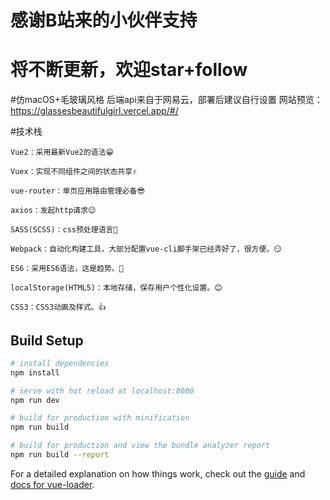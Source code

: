 # 感谢B站来的小伙伴支持
# 将不断更新，欢迎star+follow
#仿macOS+毛玻璃风格 后端api来自于网易云，部署后建议自行设置
网站预览：https://glassesbeautifulgirl.vercel.app/#/

#技术栈
```
Vue2：采用最新Vue2的语法😁

Vuex：实现不同组件之间的状态共享✌️

vue-router：单页应用路由管理必备😎

axios：发起http请求😉

SASS(SCSS)：css预处理语言💪

Webpack：自动化构建工具，大部分配置vue-cli脚手架已经弄好了，很方便。😏

ES6：采用ES6语法，这是趋势。👏

localStorage(HTML5)：本地存储，保存用户个性化设置。😊

CSS3：CSS3动画及样式。👍
```



## Build Setup

``` bash
# install dependencies
npm install

# serve with hot reload at localhost:8080
npm run dev

# build for production with minification
npm run build

# build for production and view the bundle analyzer report
npm run build --report
```

For a detailed explanation on how things work, check out the [guide](http://vuejs-templates.github.io/webpack/) and [docs for vue-loader](http://vuejs.github.io/vue-loader).
